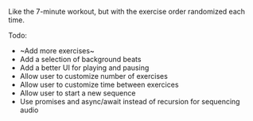 Like the 7-minute workout, but with the exercise order randomized each time.

Todo:
* ~Add more exercises~
* Add a selection of background beats
* Add a better UI for playing and pausing
* Allow user to customize number of exercises
* Allow user to customize time between exercices
* Allow user to start a new sequence
* Use promises and async/await instead of recursion for sequencing audio
